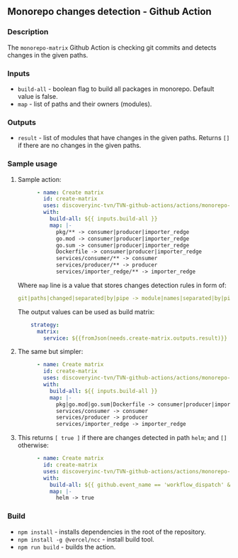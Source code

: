 ## Monorepo changes detection - Github Action

### Description
The `monorepo-matrix` Github Action is checking git commits and detects changes in the given paths.

### Inputs
- `build-all` - boolean flag to build all packages in monorepo. Default value is false.
- `map` - list of paths and their owners (modules).

### Outputs
- `result` - list of modules that have changes in the given paths. Returns `[]` if there are no changes in the given paths.

### Sample usage
1. Sample action:
    ```yaml
          - name: Create matrix
            id: create-matrix
            uses: discoveryinc-tvn/TVN-github-actions/actions/monorepo-matrix@feature/CWP-2653-helm-gha
            with:
              build-all: ${{ inputs.build-all }}
              map: |-
                pkg/** -> consumer|producer|importer_redge
                go.mod -> consumer|producer|importer_redge
                go.sum -> consumer|producer|importer_redge
                Dockerfile -> consumer|producer|importer_redge
                services/consumer/** -> consumer
                services/producer/** -> producer
                services/importer_redge/** -> importer_redge
    ```
    Where `map` line is a value that stores changes detection rules in form of:
    ```yaml
    git|paths|changed|separated|by|pipe -> module|names|separated|by|pipe
    ```

    The output values can be used as build matrix:
    ```yaml
        strategy:
          matrix:
            service: ${{fromJson(needs.create-matrix.outputs.result)}}
    ```

2. The same but simpler:
    ```yaml
          - name: Create matrix
            id: create-matrix
            uses: discoveryinc-tvn/TVN-github-actions/actions/monorepo-matrix@feature/CWP-2653-helm-gha
            with:
              build-all: ${{ inputs.build-all }}
              map: |-
                pkg|go.mod|go.sum|Dockerfile -> consumer|producer|importer_redge
                services/consumer -> consumer
                services/producer -> producer
                services/importer_redge -> importer_redge
    ```

3. This returns `[ true ]` if there are changes detected in path `helm`; and `[]` otherwise:
    ```yaml
          - name: Create matrix
            id: create-matrix
            uses: discoveryinc-tvn/TVN-github-actions/actions/monorepo-matrix@feature/CWP-2653-helm-gha
            with:
              build-all: ${{ github.event_name == 'workflow_dispatch' && 'true' || 'false'}}
              map: |-
                helm -> true
    ```

### Build
- `npm install` - installs dependencies in the root of the repository.
- `npm install -g @vercel/ncc` - install build tool.
- `npm run build` - builds the action.
